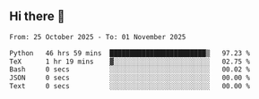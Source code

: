 ## Hi there 👋

<!--
**Bojupi/Bojupi** is a ✨ _special_ ✨ repository because its `README.md` (this file) appears on your GitHub profile.

Here are some ideas to get you started:

- 🔭 I’m currently working on ...
- 🌱 I’m currently learning ...
- 👯 I’m looking to collaborate on ...
- 🤔 I’m looking for help with ...
- 💬 Ask me about ...
- 📫 How to reach me: ...
- 😄 Pronouns: ...
- ⚡ Fun fact: ...
-->

<!--START_SECTION:waka-->

```txt
From: 25 October 2025 - To: 01 November 2025

Python   46 hrs 59 mins  ████████████████████████▒   97.23 %
TeX      1 hr 19 mins    ▓░░░░░░░░░░░░░░░░░░░░░░░░   02.75 %
Bash     0 secs          ░░░░░░░░░░░░░░░░░░░░░░░░░   00.02 %
JSON     0 secs          ░░░░░░░░░░░░░░░░░░░░░░░░░   00.00 %
Text     0 secs          ░░░░░░░░░░░░░░░░░░░░░░░░░   00.00 %
```

<!--END_SECTION:waka-->

